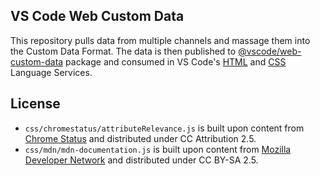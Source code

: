 ## VS Code Web Custom Data

This repository pulls data from multiple channels and massage them into the
Custom Data Format. The data is then published to
[@vscode/web-custom-data](https://www.npmjs.com/package/@vscode/web-custom-data)
package and consumed in VS Code's
[HTML](https://github.com/Microsoft/vscode-html-languageservice) and
[CSS](https://github.com/Microsoft/vscode-css-languageservice) Language
Services.

## License

-   `css/chromestatus/attributeRelevance.js` is built upon content from
    [Chrome Status](https://www.chromestatus.com/metrics/css/popularity) and
    distributed under CC Attribution 2.5.
-   `css/mdn/mdn-documentation.js` is built upon content from
    [Mozilla Developer Network](https://developer.mozilla.org/en-US/docs/Web)
    and distributed under CC BY-SA 2.5.
